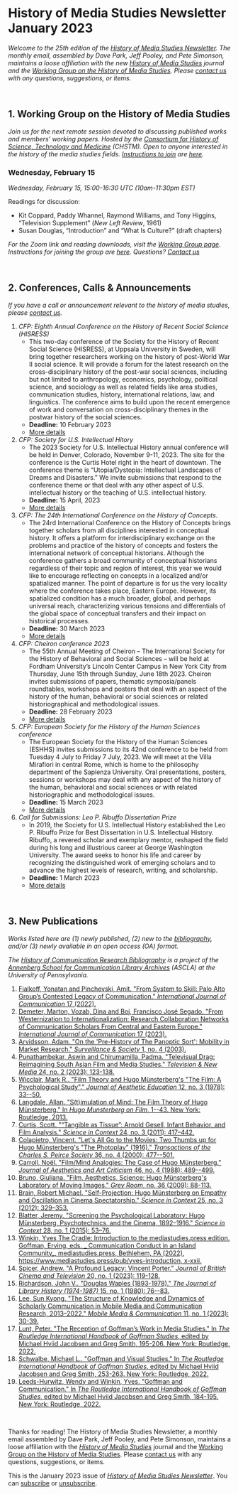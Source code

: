 # History of Media Studies Newsletter January 2023 

*Welcome to the 25th edition of the [History of Media Studies Newsletter](https://hms.mediastudies.press/newsletter). The monthly email, assembled by Dave Park, Jeff Pooley, and Pete Simonson, maintains a loose affiliation with the new [*History of Media Studies*](https://hms.mediastudies.press) journal and the [Working Group on the History of Media Studies](https://www.chstm.org/media-studies). Please [contact us](mailto:hms@mediastudies.press) with any questions, suggestions, or items.*

<br>


## 1. Working Group on the History of Media Studies

*Join us for the next remote session devoted to discussing published works and members' working papers. Hosted by the [Consortium for History of Science, Technology and Medicine](https://www.chstm.org/media-studies) (CHSTM). Open to anyone interested in the history of the media studies fields. [Instructions to join](https://hms.mediastudies.press/working-group) are [here](https://hms.mediastudies.press/working-group).*

### Wednesday, February 15

*Wednesday, February 15, 15:00-16:30 UTC (10am-11:30pm EST)*

Readings for discussion:

* Kit Coppard, Paddy Whannel, Raymond Williams, and Tony Higgins, “Television Supplement” (*New Left Review*, 1961)
* Susan Douglas, “Introduction” and “What Is Culture?” (draft chapters)

*For the Zoom link and reading downloads, visit the [Working Group page](https://www.chstm.org/media-studies). Instructions for joining the group are [here](https://hms.mediastudies.press/working-group). Questions? [Contact us](mailto:hms@mediastudies.press)*


<br>


## 2. Conferences, Calls & Announcements

*If you have a call or announcement relevant to the history of media studies, please [contact us](mailto:hms@mediastudies.press).*

1. *CFP: Eighth Annual Conference on the History of Recent Social Science (HISRESS)* 
	* This two-day conference of the Society for the History of Recent Social Science (HISRESS), at Uppsala University in Sweden, will bring together researchers working on the history of post-World War II social science. It will provide a forum for the latest research on the cross-disciplinary history of the post-war social sciences, including but not limited to anthropology, economics, psychology, political science, and sociology as well as related fields like area studies, communication studies, history, international relations, law, and linguistics. The conference aims to build upon the recent emergence of work and conversation on cross-disciplinary themes in the postwar history of the social sciences.
	* **Deadline:** 10 February 2023
	* [More details](https://hisress.org/cfp/)
1. *CFP: Society for U.S. Intellectual Hitory* 
	* The 2023 Society for U.S. Intellectual History annual conference will be held in Denver, Colorado, November 9-11, 2023. The site for the conference is the Curtis Hotel right in the heart of downtown. The conference theme is “Utopia/Dystopia: Intellectual Landscapes of Dreams and Disasters.” We invite submissions that respond to the conference theme or that deal with any other aspect of U.S. intellectual history or the teaching of U.S. intellectual history.
	* **Deadline:** 15 April, 2023
	* [More details](https://s-usih.org/2022/11/2023-s-usih-call-for-proposals/?utm_source=rss&utm_medium=rss&utm_campaign=2023-s-usih-call-for-proposals)
1. *CFP: The 24th International Conference on the History of Concepts.* 
	* The 24rd International Conference on the History of Concepts brings together scholars from all disciplines interested in conceptual history. It offers a platform for interdisciplinary exchange on the problems and practice of the history of concepts and fosters the international network of conceptual historians. Although the conference gathers a broad community of conceptual historians regardless of their topic and region of interest, this year we would like to encourage reflecting on concepts in a localized and/or spatialized manner. The point of departure is for us the very locality where the conference takes place, Eastern Europe. However, its spatialized condition has a much broader, global, and perhaps universal reach, characterizing various tensions and differentials of the global space of conceptual transfers and their impact on historical processes. 
	* **Deadline:** 30 March 2023
	* [More details](https://networks.h-net.org/node/6873/discussions/11891695/cfp-24th-international-conference-history-concepts-agency)
1. *CFP: Cheiron conference 2023* 
	* The 55th Annual Meeting of Cheiron – The International Society for the History of Behavioral and Social Sciences – will be held at Fordham University’s Lincoln Center Campus in New York City from Thursday, June 15th through Sunday, June 18th 2023. Cheiron invites submissions of papers, thematic symposia/panels roundtables, workshops and posters that deal with an aspect of the history of the human, behavioral or social sciences or related historiographical and methodological issues.
	* **Deadline:** 28 February 2023
	* [More details](https://cheironsoc.org/2023-cheiron-conference/)
1. *CFP: European Society for the History of the Human Sciences conference* 
	* The European Society for the History of the Human Sciences (ESHHS) invites submissions to its 42nd conference to be held from Tuesday 4 July to Friday 7 July, 2023. We will meet at the Villa Mirafiori in central Rome, which is home to the philosophy department of the Sapienza University. Oral presentations, posters, sessions or workshops may deal with any aspect of the history of the human, behavioral and social sciences or with related historiographic and methodological issues.
	* **Deadline:** 15 March 2023
	* [More details](https://www.eshhs.eu/wordpress-3.3.1/wordpress/?p=1903)
1. *Call for Submissions: Leo P. Ribuffo Dissertation Prize* 
	* In 2019, the Society for U.S. Intellectual History established the Leo P. Ribuffo Prize for Best Dissertation in U.S. Intellectual History. Ribuffo, a revered scholar and exemplary mentor, reshaped the field during his long and illustrious career at George Washington University. The award seeks to honor his life and career by recognizing the distinguished work of emerging scholars and to advance the highest levels of research, writing, and scholarship.
	* **Deadline:** 1 March 2023
	* [More details](https://s-usih.org/2022/11/call-for-submissions-leo-p-ribuffo-dissertation-prize/)

<br>

## 3. New Publications

*Works listed here are (1) newly published, (2) new to the [bibliography](https://www.asc.upenn.edu/research/centers/annenberg-school-communication-library-archives/collections/history-field), and/or (3) newly available in an open access (OA) format.*

*The [History of Communication Research Bibliography](https://www.asc.upenn.edu/research/centers/annenberg-school-communication-library-archives/collections/history-field) is a project of the [Annenberg School for Communication Library Archives](https://www.asc.upenn.edu/research/centers/annenberg-school-for-communication-library-archives) (ASCLA) at the University of Pennsylvania.* 


1. [Fialkoff, Yonatan and Pinchevski, Amit. "From System to Skill: Palo Alto Group’s Contested Legacy of Communication." _International Journal of Communication_ 17 (2022).](https://www.bibsonomy.org/bibtex/2d8e352e6f66557fb15881660e6538266)
1. [Demeter, Marton, Vozab, Dina and Boj, Francisco José Segado. "From Westernization to Internationalization: Research Collaboration Networks of Communication Scholars From Central and Eastern Europe." _International Journal of Communication_ 17 (2023).](https://www.bibsonomy.org/bibtex/2517ca24dde88cbb68bba7f46d71b86f7)
1. [Arvidsson, Adam. "On the 'Pre-History of The Panoptic Sort': Mobility in Market Research." _Surveillance & Society_ 1, no. 4 (2003).](https://www.bibsonomy.org/bibtex/2246b20218698a7aaf6e95499a0a2684d)
1. [Punathambekar, Aswin and Chirumamilla, Padma. "Televisual Drag: Reimagining South Asian Film and Media Studies." _Television & New Media_ 24, no. 2 (2023): 123-138.](https://www.bibsonomy.org/bibtex/27b385561341c505319a4be61b8546a36)
1. [Wicclair, Mark R.. "Film Theory and Hugo Münsterberg's "The Film: A Psychological Study"." _Journal of Aesthetic Education_ 12, no. 3 (1978): 33--50.](https://www.bibsonomy.org/bibtex/2fa7b4f4c4ff92caa411b25c3d0066e26)
1. [Langdale, Allan. "S(t)imulation of Mind: The Film Theory of Hugo Münsterberg." In _Hugo Munsterberg on Film_, 1--43. New York: Routledge, 2013. ](https://www.bibsonomy.org/bibtex/2cc4cad4be8c341735ae52a73c9b88400)
1. [Curtis, Scott. "“Tangible as Tissue”: Arnold Gesell, Infant Behavior, and Film Analysis." _Science in Context_ 24, no. 3 (2011): 417–442. ](https://www.bibsonomy.org/bibtex/2f42c637c2b43022515401c40b80d2aed)
1. [Colapietro, Vincent. "Let's All Go to the Movies: Two Thumbs up for Hugo Münsterberg's "The Photoplay" (1916)." _Transactions of the Charles S. Peirce Society_ 36, no. 4 (2000): 477--501. ](https://www.bibsonomy.org/bibtex/22d2b3109fb1b3b6e0b72246986f714bd)
1. [Carroll, Noël. "Film/Mind Analogies: The Case of Hugo Münsterberg." _Journal of Aesthetics and Art Criticism_ 46, no. 4 (1988): 489--499. ](https://www.bibsonomy.org/bibtex/2d598fc3bd42cac458afed6a21734263b)
1. [Bruno, Giuliana. "Film, Aesthetics, Science: Hugo Münsterberg's Laboratory of Moving Images." _Grey Room_, no. 36 (2009): 88-113. ](https://www.bibsonomy.org/bibtex/2a9dbd7c4ccb7143738597071c5650ad3)
1. [Brain, Robert Michael. "Self-Projection: Hugo Münsterberg on Empathy and Oscillation in Cinema Spectatorship." _Science in Context_ 25, no. 3 (2012): 329–353. ](https://www.bibsonomy.org/bibtex/2f5bebe7ef5a375c1580314fdc7c46cb9)
1. [Blatter, Jeremy. "Screening the Psychological Laboratory: Hugo Münsterberg, Psychotechnics, and the Cinema, 1892–1916." _Science in Context_ 28, no. 1 (2015): 53–76. ](https://www.bibsonomy.org/bibtex/23a0d4e13e4b33422f4e33d5a31b42c9a)
1. [Winkin, Yves The Cradle: Introduction to the mediastudies.press edition. Goffman, Erving, eds. _ Communication Conduct in an Island Community_, mediastudies.press, Bethlehem, PA (2022), https://www.mediastudies.press/pub/yves-introduction, x-xxii. ](https://www.bibsonomy.org/bibtex/2ac46265bf05729556b8308d625766265)
1. [Spicer, Andrew. "A Profound Legacy: Vincent Porter." _Journal of British Cinema and Television_ 20, no. 1 (2023): 119-128. ](https://www.bibsonomy.org/bibtex/23c5d7f43388c72324255218eacb9c219)
1. [Richardson, John V.. "Douglas Waples (1893-1978)." _The Journal of Library History (1974-1987)_ 15, no. 1 (1980): 76--83. ](https://www.bibsonomy.org/bibtex/2d4510f3f491513d6ca7c002c27dcf31e)
1. [Lee, Sun Kyong. "The Structure of Knowledge and Dynamics of Scholarly Communication in Mobile Media and Communication Research, 2013–2022." _Mobile Media & Communication_ 11, no. 1 (2023): 30-39. ](https://www.bibsonomy.org/bibtex/22649ebced781f56ae6db131c8052903f)
1. [Lunt, Peter. "The Reception of Goffman’s Work in Media Studies." In _The Routledge International Handbook of Goffman Studies_, edited by Michael Hviid Jacobsen and Greg Smith, 195-206. New York: Routledge, 2022. ](https://www.bibsonomy.org/bibtex/20143805612488709c323d2bff1647b0b)
1. [Schwalbe, Michael L.. "Goffman and Visual Studies." In _The Routledge International Handbook of Goffman Studies_, edited by Michael Hviid Jacobsen and Greg Smith, 253-263. New York: Routledge, 2022. ](https://www.bibsonomy.org/bibtex/2f7cc4b4e91c614eceeeeefb7bda22043)
1. [Leeds-Hurwitz, Wendy and Winkin, Yves. "Goffman and Communication." In _The Routledge International Handbook of Goffman Studies_, edited by Michael Hviid Jacobsen and Greg Smith, 184-195. New York: Routledge, 2022. ](https://www.bibsonomy.org/bibtex/23f455599b135e40897bc52d0c449626e)

<br>



Thanks for reading! The History of Media Studies Newsletter, a monthly email assembled by Dave Park, Jeff Pooley, and Pete Simonson, maintains a loose affiliation with the [*History of Media Studies*](https://hms.mediastudies.press) journal and the [Working Group on the History of Media Studies](https://www.chstm.org/media-studies). Please [contact us](mailto:hms@mediastudies.press) with any questions, suggestions, or items.

This is the January 2023 issue of [*History of Media Studies Newsletter*](https://hms.mediastudies.press/newsletter). You can [subscribe](https://buttondown.email/hms) or [unsubscribe](https://buttondown.email/api/emails/unsubscribe/7357).
